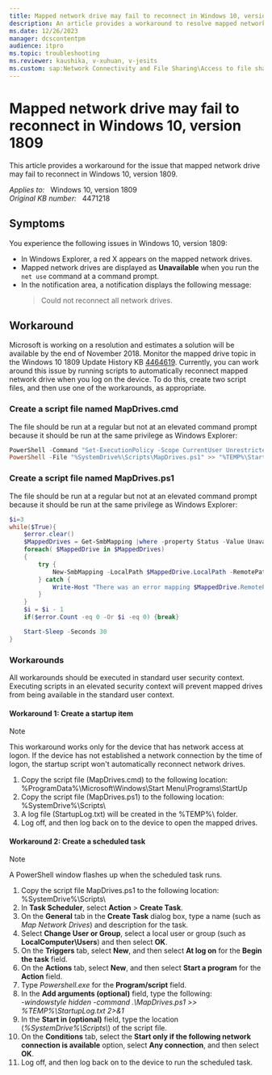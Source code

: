 ```yaml
---
title: Mapped network drive may fail to reconnect in Windows 10, version 1809
description: An article provides a workaround to resolve mapped network drives not working in Windows 10, version 1809.
ms.date: 12/26/2023
manager: dcscontentpm
audience: itpro
ms.topic: troubleshooting
ms.reviewer: kaushika, v-xuhuan, v-jesits
ms.custom: sap:Network Connectivity and File Sharing\Access to file shares (SMB), csstroubleshoot
---
```

# Mapped network drive may fail to reconnect in Windows 10, version 1809

This article provides a workaround for the issue that mapped network drive may fail to reconnect in Windows 10, version 1809.

_Applies to:_ &nbsp; Windows 10, version 1809  
_Original KB number:_ &nbsp; 4471218

## Symptoms

You experience the following issues in Windows 10, version 1809:

- In Windows Explorer, a red X appears on the mapped network drives.
- Mapped network drives are displayed as **Unavailable** when you run the `net use` command at a command prompt.
- In the notification area, a notification displays the following message:
    > Could not reconnect all network drives.

## Workaround

Microsoft is working on a resolution and estimates a solution will be available by the end of November 2018. Monitor the mapped drive topic in the Windows 10 1809 Update History KB [4464619](https://support.microsoft.com/help/4464619/windows-10-update-history). Currently, you can work around this issue by running scripts to automatically reconnect mapped network drive when you log on the device. To do this, create two script files, and then use one of the workarounds, as appropriate.

### Create a script file named MapDrives.cmd

The file should be run at a regular but not at an elevated command prompt because it should be run at the same privilege as Windows Explorer:

```powershell
PowerShell -Command "Set-ExecutionPolicy -Scope CurrentUser Unrestricted" >> "%TEMP%\StartupLog.txt" 2>&1
PowerShell -File "%SystemDrive%\Scripts\MapDrives.ps1" >> "%TEMP%\StartupLog.txt" 2>&1
```

### Create a script file named MapDrives.ps1

The file should be run at a regular but not at an elevated command prompt because it should be run at the same privilege as Windows Explorer:

```powershell
$i=3
while($True){
    $error.clear()
    $MappedDrives = Get-SmbMapping |where -property Status -Value Unavailable -EQ | select LocalPath,RemotePath
    foreach( $MappedDrive in $MappedDrives)
    {
        try {
            New-SmbMapping -LocalPath $MappedDrive.LocalPath -RemotePath $MappedDrive.RemotePath -Persistent $True
        } catch {
            Write-Host "There was an error mapping $MappedDrive.RemotePath to $MappedDrive.LocalPath"
        }
    }
    $i = $i - 1
    if($error.Count -eq 0 -Or $i -eq 0) {break}

    Start-Sleep -Seconds 30
}
```

### Workarounds

All workarounds should be executed in standard user security context. Executing scripts in an elevated security context will prevent mapped drives from being available in the standard user context.

#### Workaround 1: Create a startup item

> [!NOTE]
> This workaround works only for the device that has network access at logon. If the device has not established a network connection by the time of logon, the startup script won't automatically reconnect network drives.

1. Copy the script file (MapDrives.cmd) to the following location:  
    %ProgramData%\\Microsoft\\Windows\\Start Menu\\Programs\\StartUp  
2. Copy the script file (MapDrives.ps1) to the following location:  
    %SystemDrive%\\Scripts\\
3. A log file (StartupLog.txt) will be created in the %TEMP%\\ folder.
4. Log off, and then log back on to the device to open the mapped drives.

#### Workaround 2: Create a scheduled task

> [!NOTE]
> A PowerShell window flashes up when the scheduled task runs.

1. Copy the script file MapDrives.ps1 to the following location:  
    %SystemDrive%\\Scripts\\  
2. In **Task Scheduler**, select **Action** > **Create Task**.
3. On the **General** tab in the **Create Task** dialog box, type a name (such as *Map Network Drives*) and description for the task.
4. Select **Change User or Group**, select a local user or group (such as **LocalComputer\\Users**) and then select **OK**.
5. On the **Triggers** tab, select **New**, and then select **At log on** for the **Begin the task** field.
6. On the **Actions** tab, select **New**, and then select **Start a program** for the **Action** field.
7. Type _Powershell.exe_ for the **Program/script** field.
8. In the **Add arguments (optional)** field, type the following:  
    _-windowstyle hidden -command .\\MapDrives.ps1 >> %TEMP%\\StartupLog.txt 2>&1_
9. In the **Start in (optional)** field, type the location (_%SystemDrive%\\Scripts\\_) of the script file.
10. On the **Conditions** tab, select the **Start only if the following network connection is available** option, select **Any connection**, and then select **OK**.
11. Log off, and then log back on to the device to run the scheduled task.
